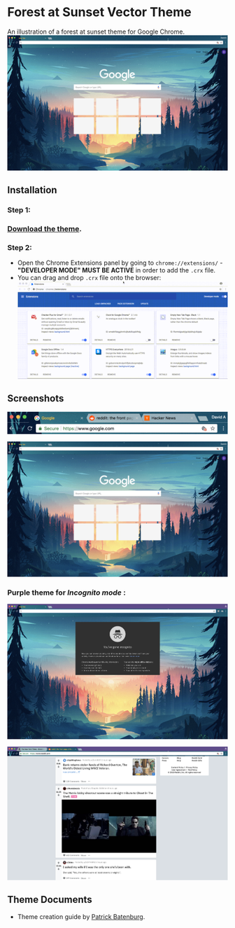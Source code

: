 # Forest at Sunset Vector Theme

An illustration of a forest at sunset theme for Google Chrome.
![Forest Theme](https://github.com/dvampofo/forest_theme/blob/master/screenshots/browser_normal.png?raw=true)

## Installation

### Step 1: 
### [Download the theme](https://github.com/dvampofo/forest_theme/raw/master/Forest_Vector_Theme.crx).
### Step 2:

- Open the Chrome Extensions panel by going to ```chrome://extensions/``` - **"DEVELOPER MODE" MUST BE ACTIVE** in order to add the ```.crx``` file.
- You can drag and drop ```.crx``` file onto the browser:
![Demo gif](https://github.com/dvampofo/forest_theme/blob/master/screenshots/installation.gif?raw=true)

## Screenshots

![Image 1](https://github.com/dvampofo/forest_theme/blob/master/screenshots/browser_active.png?raw=true)

![Image 2](https://github.com/dvampofo/forest_theme/blob/master/screenshots/browser_normal.png?raw=true)


### Purple theme for *Incognito mode* :

![Image 3](https://github.com/dvampofo/forest_theme/blob/master/screenshots/browser_incognito.png?raw=true)

![Image 4](https://github.com/dvampofo/forest_theme/blob/master/screenshots/browser_incognito2.png?raw=true)

## Theme Documents
 - Theme creation guide by [Patrick Batenburg](https://github.com/Patrick-Batenburg/GoogleChromeThemeCreationGuide#theme_ntp_background).


